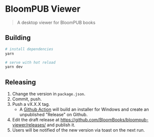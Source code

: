 # BloomPUB Viewer

> A desktop viewer for BloomPUB books

## Building

```bash
# install dependencies
yarn

# serve with hot reload
yarn dev
```

## Releasing

1. Change the version in `package.json`.
1. Commit, push.
1. Push a vX.X.X tag.
   - A [Github Action](/.github/workflows/main.yml) will build an installer for Windows and create an unpublished "Release" on Github.
1. Edit the draft release at https://github.com/BloomBooks/bloompub-viewer/releases/ and publish it.
1. Users will be notified of the new version via toast on the next run.
